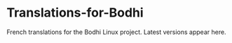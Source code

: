 # Translations-for-Bodhi
French translations for the Bodhi Linux project.
Latest versions appear here.
